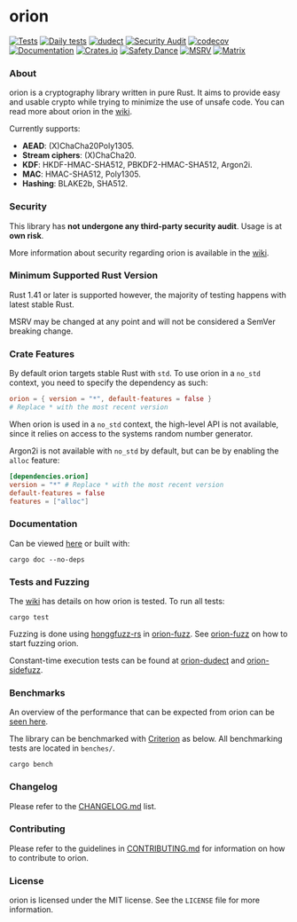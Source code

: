 # orion
[![Tests](https://github.com/brycx/orion/workflows/Tests/badge.svg)](https://github.com/brycx/orion/actions) [![Daily tests](https://github.com/brycx/orion/workflows/Daily%20tests/badge.svg)](https://github.com/brycx/orion/actions) [![dudect](https://github.com/brycx/orion-dudect/workflows/dudect/badge.svg)](https://github.com/brycx/orion-dudect/actions)  [![Security Audit](https://github.com/brycx/orion/workflows/Security%20Audit/badge.svg)](https://github.com/brycx/orion/actions) [![codecov](https://codecov.io/gh/brycx/orion/branch/master/graph/badge.svg)](https://codecov.io/gh/brycx/orion) [![Documentation](https://docs.rs/orion/badge.svg)](https://docs.rs/orion/) [![Crates.io](https://img.shields.io/crates/v/orion.svg)](https://crates.io/crates/orion) [![Safety Dance](https://img.shields.io/badge/unsafe-forbidden-success.svg)](https://github.com/rust-secure-code/safety-dance/) [![MSRV](https://img.shields.io/badge/MSRV-1.41-informational.svg)](https://img.shields.io/badge/MSRV-1.41-informational) [![Matrix](https://img.shields.io/matrix/orion-rs:matrix.org.svg?logo=matrix)](https://matrix.to/#/#orion-rs:matrix.org)

### About
orion is a cryptography library written in pure Rust. It aims to provide easy and usable crypto while trying to minimize the use of unsafe code. You can read more about orion in the [wiki](https://github.com/brycx/orion/wiki).

Currently supports:
* **AEAD**: (X)ChaCha20Poly1305.
* **Stream ciphers**: (X)ChaCha20.
* **KDF**: HKDF-HMAC-SHA512, PBKDF2-HMAC-SHA512, Argon2i.
* **MAC**: HMAC-SHA512, Poly1305.
* **Hashing**: BLAKE2b, SHA512.

### Security
This library has **not undergone any third-party security audit**. Usage is at **own risk**.

More information about security regarding orion is available in the [wiki](https://github.com/brycx/orion/wiki/Security).

### Minimum Supported Rust Version
Rust 1.41 or later is supported however, the majority of testing happens with latest stable Rust.

MSRV may be changed at any point and will not be considered a SemVer breaking change.

### Crate Features
By default orion targets stable Rust with `std`. To use orion in a `no_std` context, you need to specify the dependency as such:
```toml
orion = { version = "*", default-features = false }
# Replace * with the most recent version
```

When orion is used in a `no_std` context, the high-level API is not available, since it relies on access to the systems random number generator. 

Argon2i is not available with `no_std` by default, but can be by enabling the `alloc` feature:

```toml
[dependencies.orion]
version = "*" # Replace * with the most recent version
default-features = false
features = ["alloc"]
```

### Documentation
Can be viewed [here](https://docs.rs/orion) or built with:

```
cargo doc --no-deps
```

### Tests and Fuzzing
The [wiki](https://github.com/brycx/orion/wiki/Testing-suite) has details on how orion is tested. To run all tests:
```
cargo test
```

Fuzzing is done using [honggfuzz-rs](https://github.com/rust-fuzz/honggfuzz-rs) in [orion-fuzz](https://github.com/brycx/orion-fuzz). See [orion-fuzz](https://github.com/brycx/orion-fuzz) on how to start fuzzing orion.

Constant-time execution tests can be found at [orion-dudect](https://github.com/brycx/orion-dudect) and [orion-sidefuzz](https://github.com/brycx/orion-sidefuzz).

### Benchmarks
An overview of the performance that can be expected from orion can be [seen here](https://github.com/brycx/orion/wiki/Benchmarks).

The library can be benchmarked with [Criterion](https://github.com/bheisler/criterion.rs) as below. All benchmarking tests are located in `benches/`.
```
cargo bench
```
### Changelog
Please refer to the [CHANGELOG.md](https://github.com/brycx/orion/blob/master/CHANGELOG.md) list.

### Contributing
Please refer to the guidelines in [CONTRIBUTING.md](https://github.com/brycx/orion/blob/master/CONTRIBUTING.md) for information on how to contribute to orion.

### License
orion is licensed under the MIT license. See the `LICENSE` file for more information.
